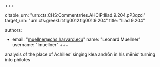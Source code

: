 +++


citable_urn: "urn:cts:CHS:Commentaries.AHCIP:Iliad.9.204.pP3qzci"
target_urn: "urn:cts:greekLit:tlg0012.tlg001:9.204"
title: "Iliad 9.204"

authors:
- email: "muellner@chs.harvard.edu"
  name: "Leonard Muellner"
  username: "lmuellner"
+++

<p>analysis of the place of Achilles’ singing klea andrōn in his mēnis’ turning into philotēs</p>